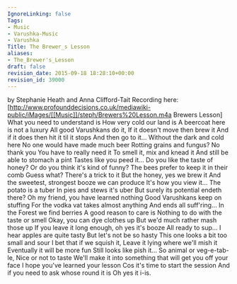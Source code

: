 ```yaml
---
IgnoreLinking: false
Tags:
- Music
- Varushka-Music
- Varushka
Title: The Brewer_s Lesson
aliases:
- The_Brewer's_Lesson
draft: false
revision_date: 2015-09-18 18:28:10+00:00
revision_id: 39000
---
```


by Stephanie Heath and Anna Clifford-Tait
Recording here: [http://www.profounddecisions.co.uk/mediawiki-public/iMages/[[Music]]/steph/Brewers%20Lesson.m4a Brewers Lesson]
What you need to understand is
How very cold our land is
A beercoat here is not a luxury
All good Varushkans do it,
If it doesn't move then brew it
And if it does then hit it til it stops
And then go to it...
Without the dark and cold here
No one would have made much beer
Rotting grains and fungus? No thank you
You have to really need it
To smell it, mix and knead it
And still be able to stomach a pint
Tastes like you peed it...
Do you like the taste of honey?
Or do you think it's kind of funny?
The bees prefer to keep it in their comb
Guess what? There's a trick to it
But the honey, yes we brew it
And the sweetest, strongest booze we can 
produce
It's how you view it...
The potato is a tuber
In pies and stews it's uber
But surely its potential endeth there?
Oh my friend, you have learned nothing
Good Varushkans keep on stuffing
For the vodka vat takes almost anything
And ends all suff'ring...
In the Forest we find berries
A good reason to care is
Nothing to do with the taste or smell
Okay, you can dye clothes up
But we'd much rather mash those up
If you leave it long enough, oh yes it's booze
All ready to sup...
I hear apples are quite tasty
But let's not be so hasty
This one looks a bit too small and sour
I bet that if we squish it,
Leave it lying where we'll mish it
Eventually it will be more fun
Still looks like pish it...
So animal or veg-e-tab-le,
Nice or not to taste
We'll make it into something that will get you 
off your face
I hope you've learned your lesson
Cos it's time to start the session
And if you need to ask whose round it is
Oh yes it i-is.